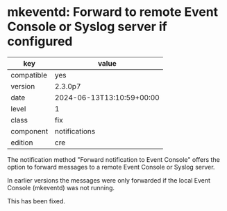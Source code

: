 [//]: # (werk v2)
# mkeventd: Forward to remote Event Console or Syslog server if configured

key        | value
---------- | ---
compatible | yes
version    | 2.3.0p7
date       | 2024-06-13T13:10:59+00:00
level      | 1
class      | fix
component  | notifications
edition    | cre

The notification method "Forward notification to Event Console" offers the
option to forward messages to a remote Event Console or Syslog server.

In earlier versions the messages were only forwarded if the local Event Console
(mkeventd) was not running.

This has been fixed.